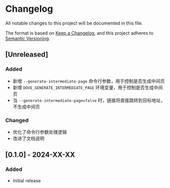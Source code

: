 # Changelog

All notable changes to this project will be documented in this file.

The format is based on [Keep a Changelog](https://keepachangelog.com/en/1.0.0/),
and this project adheres to [Semantic Versioning](https://semver.org/spec/v2.0.0.html).

## [Unreleased]

### Added
- 新增 `--generate-intermediate-page` 命令行参数，用于控制是否生成中间页
- 新增 `DOVE_GENERATE_INTERMEDIATE_PAGE` 环境变量，用于控制是否生成中间页
- 当 `--generate-intermediate-page=false` 时，链接将直接跳转到目标地址，不生成中间页

### Changed
- 优化了命令行参数处理逻辑
- 改进了文档说明

## [0.1.0] - 2024-XX-XX

### Added
- Initial release